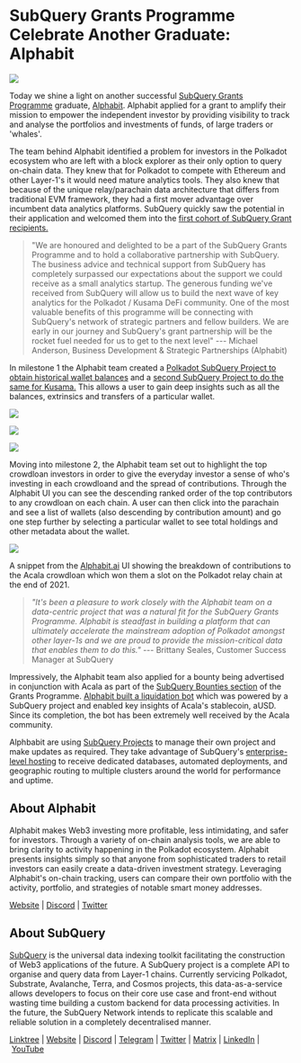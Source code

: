 # SubQuery Grants Programme Celebrate Another Graduate: Alphabit

![](https://miro.medium.com/max/1400/0*nbzd_FeIFxfdvaAS)

Today we shine a light on another successful [SubQuery Grants Programme](https://subquery.network/grants) graduate, [Alphabit](https://alphabit.ai/). Alphabit applied for a grant to amplify their mission to empower the independent investor by providing visibility to track and analyse the portfolios and investments of funds, of large traders or 'whales'.

The team behind Alphabit identified a problem for investors in the Polkadot ecosystem who are left with a block explorer as their only option to query on-chain data. They knew that for Polkadot to compete with Ethereum and other Layer-1's it would need mature analytics tools. They also knew that because of the unique relay/parachain data architecture that differs from traditional EVM framework, they had a first mover advantage over incumbent data analytics platforms. SubQuery quickly saw the potential in their application and welcomed them into the [first cohort of SubQuery Grant recipients.](../blogs/20220223-grants-first-cohort.md)

> "We are honoured and delighted to be a part of the SubQuery Grants Programme and to hold a collaborative partnership with SubQuery. The business advice and technical support from SubQuery has completely surpassed our expectations about the support we could receive as a small analytics startup. The generous funding we've received from SubQuery will allow us to build the next wave of key analytics for the Polkadot / Kusama DeFi community. One of the most valuable benefits of this programme will be connecting with SubQuery's network of strategic partners and fellow builders. We are early in our journey and SubQuery's grant partnership will be the rocket fuel needed for us to get to the next level" --- Michael Anderson, Business Development & Strategic Partnerships (Alphabit)

In milestone 1 the Alphabit team created a [Polkadot SubQuery Project to obtain historical wallet balances](https://explorer.subquery.network/subquery/Polkadata/polkadot-historical-balances) and a [second SubQuery Project to do the same for Kusama.](https://explorer.subquery.network/subquery/AlphabitTeam/kusama-historical-balances) This allows a user to gain deep insights such as all the balances, extrinsics and transfers of a particular wallet.

![](https://miro.medium.com/max/1400/0*vQOTmMKpEVBM__vW)

![](https://miro.medium.com/max/1400/0*o_cFtlAnWPk6-qaz)

![](https://miro.medium.com/max/1400/0*5f1UPrrdFMEO8nY-)

Moving into milestone 2, the Alphabit team set out to highlight the top crowdloan investors in order to give the everyday investor a sense of who's investing in each crowdloand and the spread of contributions. Through the Alphabit UI you can see the descending ranked order of the top contributors to any crowdloan on each chain. A user can then click into the parachain and see a list of wallets (also descending by contribution amount) and go one step further by selecting a particular wallet to see total holdings and other metadata about the wallet.

![](https://miro.medium.com/max/1400/0*XYFj9iYD6ROem-Z3)

A snippet from the [Alphabit.ai](http://alphabit.ai/) UI showing the breakdown of contributions to the Acala crowdloan which won them a slot on the Polkadot relay chain at the end of 2021.

> _"It's been a pleasure to work closely with the Alphabit team on a data-centric project that was a natural fit for the SubQuery Grants Programme. Alphabit is steadfast in building a platform that can ultimately accelerate the mainstream adoption of Polkadot amongst other layer-1s and we are proud to provide the mission-critical data that enables them to do this."_ --- Brittany Seales, Customer Success Manager at SubQuery

Impressively, the Alphabit team also applied for a bounty being advertised in conjunction with Acala as part of the [SubQuery Bounties section](https://subquery.network/grants#:~:text=and%20moving%20forward.-,Bounties,-You%20can%20apply) of the Grants Programme. [Alphabit built a liquidation bot](./20220721-alphabit.md) which was powered by a SubQuery project and enabled key insights of Acala's stablecoin, aUSD. Since its completion, the bot has been extremely well received by the Acala community.

Alphbabit are using [SubQuery Projects](https://project.subquery.network/) to manage their own project and make updates as required. They take advantage of SubQuery's [enterprise-level hosting](../blogs/20211228-enterprise-hosted.md) to receive dedicated databases, automated deployments, and geographic routing to multiple clusters around the world for performance and uptime.

## About Alphabit

Alphabit makes Web3 investing more profitable, less intimidating, and safer for investors. Through a variety of on-chain analysis tools, we are able to bring clarity to activity happening in the Polkadot ecosystem. Alphabit presents insights simply so that anyone from sophisticated traders to retail investors can easily create a data-driven investment strategy. Leveraging Alphabit's on-chain tracking, users can compare their own portfolio with the activity, portfolio, and strategies of notable smart money addresses.

[Website](https://www.polkadata.xyz/) | [Discord](https://discord.com/invite/wSv2vH9QBf) | [Twitter](https://twitter.com/Alphabit_ai)

## About SubQuery

[SubQuery](https://subquery.network/) is the universal data indexing toolkit facilitating the construction of Web3 applications of the future. A SubQuery project is a complete API to organise and query data from Layer-1 chains. Currently servicing Polkadot, Substrate, Avalanche, Terra, and Cosmos projects, this data-as-a-service allows developers to focus on their core use case and front-end without wasting time building a custom backend for data processing activities. In the future, the SubQuery Network intends to replicate this scalable and reliable solution in a completely decentralised manner.

​​[Linktree](https://linktr.ee/subquerynetwork) | [Website](https://subquery.network/) | [Discord](https://discord.com/invite/78zg8aBSMG) | [Telegram](https://t.me/subquerynetwork) | [Twitter](https://twitter.com/subquerynetwork) | [Matrix](https://matrix.to/#/#subquery:matrix.org) | [LinkedIn](https://www.linkedin.com/company/subquery) | [YouTube](https://www.youtube.com/channel/UCi1a6NUUjegcLHDFLr7CqLw)
